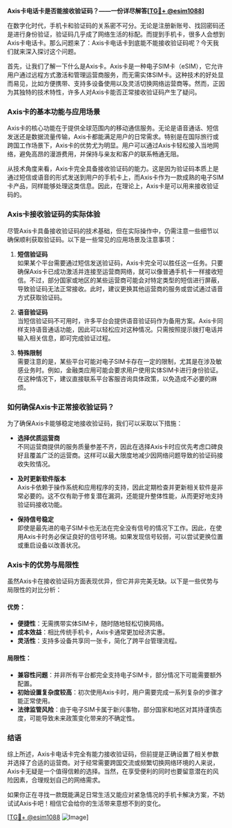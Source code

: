 **Axis卡电话卡是否能接收验证码？——一份详尽解答[[TG💪+ @esim1088](https://t.me/s/esim1088)]**

在数字化时代，手机卡和验证码的关系密不可分。无论是注册新账号、找回密码还是进行身份验证，验证码几乎成了网络生活的标配。而提到手机卡，很多人会想到Axis卡电话卡。那么问题来了：Axis卡电话卡到底能不能接收验证码呢？今天我们就来深入探讨这个问题。

首先，让我们了解一下什么是Axis卡。Axis卡是一种电子SIM卡（eSIM），它允许用户通过远程方式激活和管理运营商服务，而无需实体SIM卡。这种技术的好处显而易见，比如方便携带、支持多设备使用以及灵活切换网络运营商等。然而，正因为其独特的技术特性，许多人对Axis卡能否正常接收验证码产生了疑问。

### Axis卡的基本功能与应用场景

Axis卡的核心功能在于提供全球范围内的移动通信服务。无论是语音通话、短信发送还是数据流量传输，Axis卡都能满足用户的日常需求。特别是在国际旅行或跨国工作场景下，Axis卡的优势尤为明显。用户可以通过Axis卡轻松接入当地网络，避免高昂的漫游费用，并保持与亲友和客户的联系畅通无阻。

从技术角度来看，Axis卡完全具备接收验证码的能力。这是因为验证码本质上是通过短信或语音的形式发送到用户的手机卡上，而Axis卡作为一款成熟的电子SIM卡产品，同样能够处理这类信息。因此，在理论上，Axis卡是可以用来接收验证码的。

### Axis卡接收验证码的实际体验

尽管Axis卡具备接收验证码的技术基础，但在实际操作中，仍需注意一些细节以确保顺利获取验证码。以下是一些常见的应用场景及注意事项：

1. **短信验证码**  
   如果某个平台需要通过短信发送验证码，Axis卡完全可以胜任这一任务。只要确保Axis卡已成功激活并连接至运营商网络，就可以像普通手机卡一样接收短信。不过，部分国家或地区的某些运营商可能会对特定类型的短信进行屏蔽，导致验证码无法正常接收。此时，建议更换其他运营商的服务或尝试通过语音方式获取验证码。

2. **语音验证码**  
   当短信验证码不可用时，许多平台会提供语音验证码作为备用方案。Axis卡同样支持语音通话功能，因此可以轻松应对这种情况。只需按照提示拨打电话并输入相关信息，即可完成验证过程。

3. **特殊限制**  
   需要注意的是，某些平台可能对电子SIM卡存在一定的限制，尤其是在涉及敏感业务时。例如，金融类应用可能会要求用户使用实体SIM卡进行身份验证。在这种情况下，建议直接联系平台客服咨询具体政策，以免造成不必要的麻烦。

### 如何确保Axis卡正常接收验证码？

为了确保Axis卡能够稳定地接收验证码，我们可以采取以下措施：

- **选择优质运营商**  
  不同运营商提供的服务质量参差不齐，因此在选择Axis卡时应优先考虑口碑良好且覆盖广泛的运营商。这样可以最大限度地减少因网络问题导致的验证码接收失败情况。

- **及时更新软件版本**  
  Axis卡依赖于操作系统和应用程序的支持，因此定期检查并更新相关软件是非常必要的。这不仅有助于修复潜在漏洞，还能提升整体性能，从而更好地支持验证码接收功能。

- **保持信号稳定**  
  即使是最先进的电子SIM卡也无法在完全没有信号的情况下工作。因此，在使用Axis卡时务必保证良好的信号环境。如果发现信号较弱，可以尝试更换位置或重启设备以改善状况。

### Axis卡的优势与局限性

虽然Axis卡在接收验证码方面表现优异，但它并非完美无缺。以下是一些优势与局限性的对比分析：

#### 优势：
- **便捷性**：无需携带实体SIM卡，随时随地轻松切换网络。
- **成本效益**：相比传统手机卡，Axis卡通常更加经济实惠。
- **灵活性**：支持多设备共享同一张卡，简化了跨平台管理流程。

#### 局限性：
- **兼容性问题**：并非所有平台都完全支持电子SIM卡，部分情况下可能需要额外配置。
- **初始设置复杂度较高**：初次使用Axis卡时，用户需要完成一系列复杂的步骤才能正常使用。
- **法律监管风险**：由于电子SIM卡属于新兴事物，部分国家和地区对其持谨慎态度，可能导致未来政策变化带来的不确定性。

### 结语

综上所述，Axis卡电话卡完全有能力接收验证码，但前提是正确设置了相关参数并选择了合适的运营商。对于经常需要跨国交流或频繁切换网络环境的人来说，Axis卡无疑是一个值得信赖的选择。当然，在享受便利的同时也要留意潜在的风险因素，合理规划自己的网络需求。

如果你正在寻找一款既能满足日常生活又能应对紧急情况的手机卡解决方案，不妨试试Axis卡吧！相信它会给你的生活带来意想不到的变化。

[[TG💪+ @esim1088](https://t.me/s/esim1088) ![Image](https://i.postimg.cc/4NQfJmqS/Snipaste-2025-05-13-00-14-12.png)]